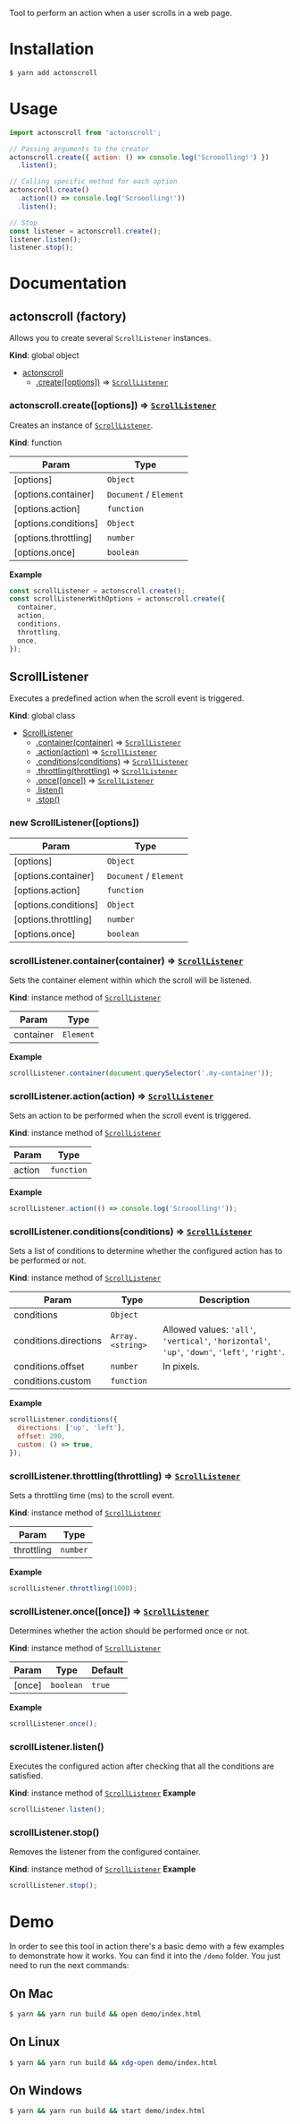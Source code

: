 Tool to perform an action when a user scrolls in a web page.

# Installation

```bash
$ yarn add actonscroll
```

# Usage

```javascript
import actonscroll from 'actonscroll';

// Passing arguments to the creator
actonscroll.create({ action: () => console.log('Scrooolling!') })
  .listen();

// Calling specific method for each option
actonscroll.create()
  .action(() => console.log('Scrooolling!'))
  .listen();

// Stop
const listener = actonscroll.create();
listener.listen();
listener.stop();
```

# Documentation

<a name="actonscroll"></a>

## actonscroll (factory)
Allows you to create several <code>ScrollListener</code> instances.

**Kind**: global object

* [actonscroll](#actonscroll)
  * [.create([options])](#actonscroll+create) ⇒ [<code>ScrollListener</code>](#ScrollListener)

<a name="actonscroll+create"></a>

### actonscroll.create([options]) ⇒ [<code>ScrollListener</code>](#ScrollListener)
Creates an instance of [<code>ScrollListener</code>](#ScrollListener).

**Kind**: function

| Param | Type |
| --- | --- |
| [options] | <code>Object</code> |
| [options.container] | <code>Document</code> / <code>Element</code> |
| [options.action] | <code>function</code> |
| [options.conditions] | <code>Object</code> |
| [options.throttling] | <code>number</code> |
| [options.once] | <code>boolean</code> |

**Example**
```js
const scrollListener = actonscroll.create();
const scrollListenerWithOptions = actonscroll.create({
  container,
  action,
  conditions,
  throttling,
  once,
});
```

<a name="ScrollListener"></a>

## ScrollListener
Executes a predefined action when the scroll event is triggered.

**Kind**: global class

* [ScrollListener](#ScrollListener)
    * [.container(container)](#ScrollListener+container) ⇒ [<code>ScrollListener</code>](#ScrollListener)
    * [.action(action)](#ScrollListener+action) ⇒ [<code>ScrollListener</code>](#ScrollListener)
    * [.conditions(conditions)](#ScrollListener+conditions) ⇒ [<code>ScrollListener</code>](#ScrollListener)
    * [.throttling(throttling)](#ScrollListener+throttling) ⇒ [<code>ScrollListener</code>](#ScrollListener)
    * [.once([once])](#ScrollListener+once) ⇒ [<code>ScrollListener</code>](#ScrollListener)
    * [.listen()](#ScrollListener+listen)
    * [.stop()](#ScrollListener+stop)

<a name="new_ScrollListener_new"></a>

### new ScrollListener([options])

| Param | Type |
| --- | --- |
| [options] | <code>Object</code> |
| [options.container] | <code>Document</code> / <code>Element</code> |
| [options.action] | <code>function</code> |
| [options.conditions] | <code>Object</code> |
| [options.throttling] | <code>number</code> |
| [options.once] | <code>boolean</code> |

<a name="ScrollListener+container"></a>

### scrollListener.container(container) ⇒ [<code>ScrollListener</code>](#ScrollListener)
Sets the container element within which the scroll will be listened.

**Kind**: instance method of [<code>ScrollListener</code>](#ScrollListener)

| Param | Type |
| --- | --- |
| container | <code>Element</code> |

**Example**
```js
scrollListener.container(document.querySelector('.my-container'));
```
<a name="ScrollListener+action"></a>

### scrollListener.action(action) ⇒ [<code>ScrollListener</code>](#ScrollListener)
Sets an action to be performed when the scroll event is triggered.

**Kind**: instance method of [<code>ScrollListener</code>](#ScrollListener)

| Param | Type |
| --- | --- |
| action | <code>function</code> |

**Example**
```js
scrollListener.action(() => console.log('Scrooolling!'));
```
<a name="ScrollListener+conditions"></a>

### scrollListener.conditions(conditions) ⇒ [<code>ScrollListener</code>](#ScrollListener)
Sets a list of conditions to determine whether the configured action has to be performed or not.

**Kind**: instance method of [<code>ScrollListener</code>](#ScrollListener)

| Param | Type | Description |
| --- | --- | --- |
| conditions | <code>Object</code> |  |
| conditions.directions | <code>Array.&lt;string&gt;</code> | Allowed values: <code>'all'</code>, <code>'vertical'</code>, <code>'horizontal'</code>, <code>'up'</code>, <code>'down'</code>, <code>'left'</code>, <code>'right'</code>. |
| conditions.offset | <code>number</code> | In pixels. |
| conditions.custom | <code>function</code> |  |

**Example**
```js
scrollListener.conditions({
  directions: ['up', 'left'],
  offset: 200,
  custom: () => true,
});
```
<a name="ScrollListener+throttling"></a>

### scrollListener.throttling(throttling) ⇒ [<code>ScrollListener</code>](#ScrollListener)
Sets a throttling time (ms) to the scroll event.

**Kind**: instance method of [<code>ScrollListener</code>](#ScrollListener)

| Param | Type |
| --- | --- |
| throttling | <code>number</code> |

**Example**
```js
scrollListener.throttling(1000);
```
<a name="ScrollListener+once"></a>

### scrollListener.once([once]) ⇒ [<code>ScrollListener</code>](#ScrollListener)
Determines whether the action should be performed once or not.

**Kind**: instance method of [<code>ScrollListener</code>](#ScrollListener)

| Param | Type | Default |
| --- | --- | --- |
| [once] | <code>boolean</code> | <code>true</code> |

**Example**
```js
scrollListener.once();
```
<a name="ScrollListener+listen"></a>

### scrollListener.listen()
Executes the configured action after checking that all the conditions are satisfied.

**Kind**: instance method of [<code>ScrollListener</code>](#ScrollListener)
**Example**
```js
scrollListener.listen();
```
<a name="ScrollListener+stop"></a>

### scrollListener.stop()
Removes the listener from the configured container.

**Kind**: instance method of [<code>ScrollListener</code>](#ScrollListener)
**Example**
```js
scrollListener.stop();
```

# Demo

In order to see this tool in action there's a basic demo with a few examples to demonstrate how it works. You can find it into the <code>/demo</code> folder. You just need to run the next commands:

## On Mac
```bash
$ yarn && yarn run build && open demo/index.html
```

## On Linux
```bash
$ yarn && yarn run build && xdg-open demo/index.html
```

## On Windows
```bash
$ yarn && yarn run build && start demo/index.html
```
